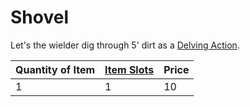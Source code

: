 # Shovel

Let's the wielder dig through 5' dirt as a [Delving Action](../../../../../Game%20Procedures/Action.md#Delving%20Action).

| Quantity of Item | [Item Slots](../../../../../Player%20Characters/Derived%20Statistics/Item%20Slots.md) | Price |
| ---------------- | ------------------------------------------------------------------------------------- | ----- |
| 1                | 1                                                                                     | 10    |
